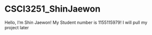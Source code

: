 # CSCI3251_ShinJaewon

Hello, I‘m Shin Jaewon!
My Student number is 1155115979!
I will pull my project later
